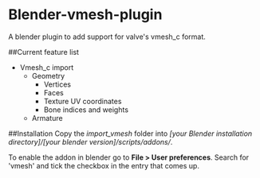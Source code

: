 # Blender-vmesh-plugin
A blender plugin to add support for valve's vmesh_c format.

##Current feature list
- Vmesh_c import
  * Geometry
    * Vertices
    * Faces
    * Texture UV coordinates
    * Bone indices and weights
  * Armature
  
##Installation
Copy the _import_vmesh_ folder into _[your Blender installation directory]/[your blender version]/scripts/addons/_.

To enable the addon in blender go to **File > User preferences**. Search for 'vmesh' and tick the checkbox in the entry that comes up.
